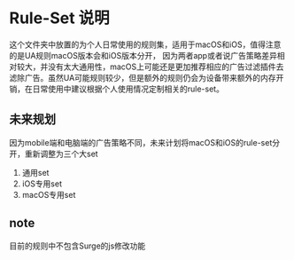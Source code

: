 # Rule-Set 说明
这个文件夹中放置的为个人日常使用的规则集，适用于macOS和iOS，值得注意的是UA规则macOS版本会和iOS版本分开，
因为两者app或者说广告策略差异相对较大，并没有太大通用性，macOS上可能还是更加推荐相应的广告过滤插件去滤除广告。虽然UA可能规则较少，但是额外的规则仍会为设备带来额外的内存开销，在日常使用中建议根据个人使用情况定制相关的rule-set。

## 未来规划
因为mobile端和电脑端的广告策略不同，未来计划将macOS和iOS的rule-set分开，重新调整为三个大set
1.  通用set
2.  iOS专用set
3.  macOS专用set
## note
目前的规则中不包含Surge的js修改功能
